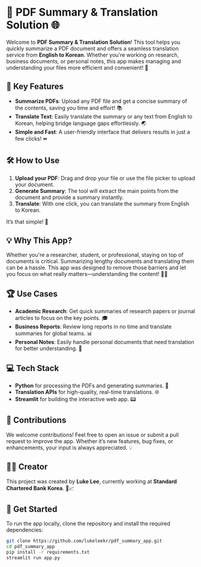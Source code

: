 # 📄 PDF Summary & Translation Solution 🌐

Welcome to **PDF Summary & Translation Solution**! This tool helps you quickly summarize a PDF document and offers a seamless translation service from **English to Korean**. Whether you're working on research, business documents, or personal notes, this app makes managing and understanding your files more efficient and convenient! 🚀

## 🎯 Key Features

- **Summarize PDFs**: Upload any PDF file and get a concise summary of the contents, saving you time and effort! 📚
- **Translate Text**: Easily translate the summary or any text from English to Korean, helping bridge language gaps effortlessly. 🌏
- **Simple and Fast**: A user-friendly interface that delivers results in just a few clicks! ⏩

## 🛠️ How to Use

1. **Upload your PDF**: Drag and drop your file or use the file picker to upload your document.
2. **Generate Summary**: The tool will extract the main points from the document and provide a summary instantly.
3. **Translate**: With one click, you can translate the summary from English to Korean.

It’s that simple! 🎉

## 💡 Why This App?

Whether you're a researcher, student, or professional, staying on top of documents is critical. Summarizing lengthy documents and translating them can be a hassle. This app was designed to remove those barriers and let you focus on what really matters—understanding the content! 💼✨

## 🏆 Use Cases

- **Academic Research**: Get quick summaries of research papers or journal articles to focus on the key points. 🎓
- **Business Reports**: Review long reports in no time and translate summaries for global teams. 📊
- **Personal Notes**: Easily handle personal documents that need translation for better understanding. 📝

## 💻 Tech Stack

- **Python** for processing the PDFs and generating summaries. 🐍
- **Translation APIs** for high-quality, real-time translations. 🌐
- **Streamlit** for building the interactive web app. 📟

## 🤝 Contributions

We welcome contributions! Feel free to open an issue or submit a pull request to improve the app. Whether it’s new features, bug fixes, or enhancements, your input is always appreciated. 💡

## 👨‍💻 Creator

This project was created by **Luke Lee**, currently working at **Standard Chartered Bank Korea**. 💼📈

## 🚀 Get Started

To run the app locally, clone the repository and install the required dependencies:

```bash
git clone https://github.com/lukeleekr/pdf_summary_app.git
cd pdf_summary_app
pip install -r requirements.txt
streamlit run app.py
